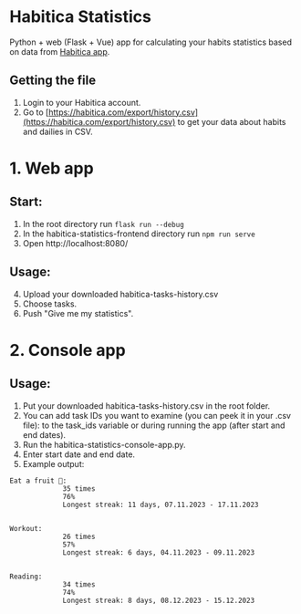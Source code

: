 # Habitica Statistics
Python + web (Flask + Vue) app for calculating your habits statistics based on data from [Habitica app](https://habitica.com/).

## Getting the file
1. Login to your Habitica account.
2. Go to [https://habitica.com/export/history.csv](https://habitica.com/export/history.csv) to get your data about habits and dailies in CSV.

# 1. Web app

## Start:
1. In the root directory run `flask run --debug`
2. In the habitica-statistics-frontend directory run `npm run serve`
3. Open http://localhost:8080/

## Usage:
4. Upload your downloaded habitica-tasks-history.csv
5. Choose tasks.
6. Push "Give me my statistics".

# 2. Console app

## Usage:
1. Put your downloaded habitica-tasks-history.csv in the root folder.
2. You can add task IDs you want to examine (you can peek it in your .csv file): to the task_ids variable or during running the app (after start and end dates).
3. Run the habitica-statistics-console-app.py.
4. Enter start date and end date.
5. Example output:
```
Eat a fruit 🍎:
             35 times
             76%
             Longest streak: 11 days, 07.11.2023 - 17.11.2023


Workout:
             26 times
             57%
             Longest streak: 6 days, 04.11.2023 - 09.11.2023


Reading:
             34 times
             74%
             Longest streak: 8 days, 08.12.2023 - 15.12.2023
```
